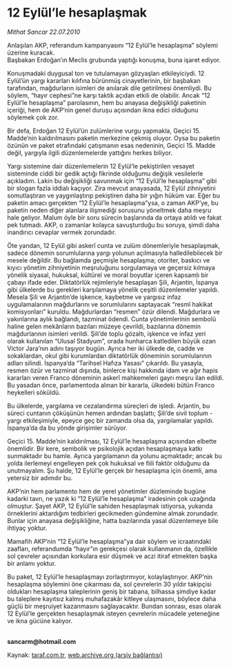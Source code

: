 # 12 Eylül’le hesaplaşmak

*Mithat Sancar 22.07.2010*

<div class="yazi"><p>Anlaşılan AKP, referandum kampanyasını “12 Eylül’le hesaplaşma” söylemi üzerine kuracak. <br/>Başbakan Erdoğan’ın Meclis grubunda yaptığı konuşma, buna işaret ediyor. </p>
<p>Konuşmadaki duygusal ton ve tutulamayan gözyaşları etkileyiciydi. 12 Eylül’ün yargı kararları kılıfına bürünmüş cinayetlerinin, bir başbakan tarafından, mağdurların isimleri de anılarak dile getirilmesi önemliydi. Bu söylem, “hayır cephesi”ne karşı taktik açıdan etkili de olabilir. Ancak “12 Eylül’le hesaplaşma” parolasının, hem bu anayasa değişikliği paketinin içeriği, hem de AKP’nin genel duruşu açısından ikna edici olduğunu söylemek çok zor.</p>
<p>Bir defa, Erdoğan 12 Eylül’ün zulümlerine vurgu yapmakla, Geçici 15. Madde’nin kaldırılmasını paketin merkezine çekmiş oluyor. Oysa bu paketin özünün ve paket etrafındaki çatışmanın esas nedeninin, Geçici 15. Madde değil, yargıyla ilgili düzenlemelerde yattığını herkes biliyor. </p>
<p>Yargı sistemine dair düzenlemelerin 12 Eylül’le pekiştirilen vesayet sisteminde ciddi bir gedik açtığı fikrinde olduğumu değişik vesilelerle açıkladım. Lakin bu değişikliği savunmak için “12 Eylül’le hesaplaşma” gibi bir slogan fazla iddialı kaçıyor. Zira mevcut anayasada, 12 Eylül zihniyetini somutlaştıran ve yaygınlaştırıp pekiştiren daha bir yığın hüküm var. Eğer bu paketin amacı gerçekten “12 Eylül’le hesaplaşma”ysa, o zaman AKP’ye, bu paketin neden diğer alanlara ilişmediği sorusunu yöneltmek daha meşru hale geliyor. Malum öyle bir soru sürecin başlarında da ortaya atıldı ve fakat pek tutmadı. AKP, o zamanlar kolayca savuşturduğu bu soruya, şimdi daha inandırıcı cevaplar vermek zorundadır. </p>
<p>Öte yandan, 12 Eylül gibi askerî cunta ve zulüm dönemleriyle hesaplaşmak, sadece dönemin sorumlularına yargı yolunun açılmasıyla halledilebilecek bir mesele değildir. Bu bağlamda geçmişle hesaplaşma; otoriter, baskıcı ve kıyıcı yönetim zihniyetinin meşruluğunu sorgulamaya ve geçersiz kılmaya yönelik siyasal, hukuksal, kültürel ve moral boyutlar içeren kapsamlı bir çabayı ifade eder. Diktatörlük rejimleriyle hesaplaşan Şili, Arjantin, İspanya gibi ülkelerde bu gerekleri karşılamaya yönelik çeşitli düzenlemeler yapıldı. Mesela Şili ve Arjantin’de işkence, kaybetme ve yargısız infaz uygulamalarının mağdurlarını ve sorumlularını saptayacak “resmî hakikat komisyonları” kuruldu. Mağdurlardan “resmen” özür dilendi. Mağdurlara ve yakınlarına aylık bağlandı, tazminat ödendi. Cunta yönetimlerinin sembolü haline gelen mekânların bazıları müzeye çevrildi, bazılarına dönemin mağdurlarının isimleri verildi. Şili’de toplu gözaltı, işkence ve infaz yeri olarak kullanılan “Ulusal Stadyum”, orada hunharca katledilen büyük ozan Victor Jara’nın adını taşıyor bugün. Ayrıca her iki ülkede de, cadde ve sokaklardan, okul gibi kurumlardan diktatörlük döneminin sorumlularının adları silindi. İspanya’da “Tarihsel Hafıza Yasası” çıkarıldı. Bu yasayla, resmen özür ve tazminat dışında, binlerce kişi hakkında idam ve ağır hapis kararları veren Franco döneminin askerî mahkemeleri gayrı meşru ilan edildi. Bu yasadan önce, parlamentoda alınan bir kararla, ülkedeki bütün Franco heykelleri söküldü. </p>
<p>Bu ülkelerde, yargılama ve cezalandırma süreçleri de işledi. Arjantin, bu süreci cuntanın çöküşünün hemen ardından başlattı; Şili’de sivil toplum - yargı etkileşimiyle, epeyce geç bir zamanda olsa da, yargılamalar yapıldı. İspanya’da da bu yönde girişimler sürüyor.</p>
<p>Geçici 15. Madde’nin kaldırılması, 12 Eylül’le hesaplaşma açısından elbette önemlidir. Bir kere, sembolik ve psikolojik açıdan hesaplaşmaya katkı sunmaktadır bu hamle. Ayrıca yargılamanın da yolunu açmaktadır; ancak bu yolda ilerlemeyi engelleyen pek çok hukuksal ve fiili faktör olduğunu da unutmayalım. Şu halde, 12 Eylül’le gerçek bir hesaplaşma için önemli, ama yetersiz bir adımdır bu. </p>
<p>AKP’nin hem parlamento hem de yerel yönetimler düzleminde bugüne kadarki tavrı, ne yazık ki “12 Eylül’le hesaplaşma” iradesinin çok uzağında olmuştur. Şayet AKP, 12 Eylül’le sahiden hesaplaşmak istiyorsa, yukarıda örneklerini aktardığım tedbirleri gecikmeden gündemine almak zorundadır. Bunlar için anayasa değişikliğine, hatta bazılarında yasal düzenlemeye bile ihtiyaç yoktur.</p>
<p>Mamafih AKP’nin “12 Eylül’le hesaplaşma”ya dair söylem ve icraatındaki zaafları, referandumda “hayır”ın gerekçesi olarak kullanmanın da, özellikle sol çevreler açısından korkulara esir düşmek ve aczi itiraf etmekten başka bir anlamı yoktur. </p>
<p>Bu paket, 12 Eylül’le hesaplaşmayı zorlaştırmıyor, kolaylaştırıyor. AKP’nin hesaplaşma söylemini öne çıkarması da, sol çevrelerin 30 yıldır takipçisi oldukları hesaplaşma taleplerinin geniş bir tabana, bilhassa şimdiye kadar bu taleplere kayıtsız kalmış muhafazakâr kitleye ulaşmasını, böylece daha güçlü bir meşruiyet kazanmasını sağlayacaktır. Bundan sonrası, esas olarak 12 Eylül’le gerçekten hesaplaşmak isteyen çevrelerin mücadele yeteneğine ve ikna gücüne kalıyor. </p>
<p><b><br/>sancarm@hotmail.com</b></p></div>

Kaynak: [taraf.com.tr](http://www.taraf.com.tr:80/mithat-sancar/makale-12-eylul-le-hesaplasmak.htm), [web.archive.org (arşiv bağlantısı)](http://web.archive.org/web/20100725153639/http://www.taraf.com.tr:80/mithat-sancar/makale-12-eylul-le-hesaplasmak.htm)
